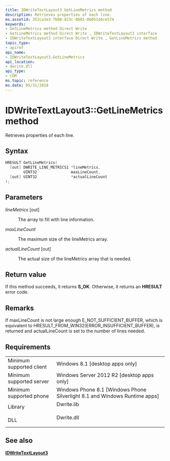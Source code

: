 ```yaml
---
title: IDWriteTextLayout3 GetLineMetrics method
description: Retrieves properties of each line.
ms.assetid: 352ca3e3-7b08-823c-0881-0b051d4ce574
keywords:
- GetLineMetrics method Direct Write
- GetLineMetrics method Direct Write , IDWriteTextLayout3 interface
- IDWriteTextLayout3 interface Direct Write , GetLineMetrics method
topic_type:
- apiref
api_name:
- IDWriteTextLayout3.GetLineMetrics
api_location:
- dwrite.dll
api_type:
- COM
ms.topic: reference
ms.date: 05/31/2018
---
```


# IDWriteTextLayout3::GetLineMetrics method

Retrieves properties of each line.

## Syntax


```C++
HRESULT GetLineMetrics(
  [out] DWRITE_LINE_METRICS1 *lineMetrics,
        UINT32               maxLineCount,
  [out] UINT32               *actualLineCount
);
```



## Parameters

<dl> <dt>

*lineMetrics* \[out\]
</dt> <dd>

The array to fill with line information.

</dd> <dt>

*maxLineCount* 
</dt> <dd>

The maximum size of the lineMetrics array.

</dd> <dt>

*actualLineCount* \[out\]
</dt> <dd>

The actual size of the lineMetrics array that is needed.

</dd> </dl>

## Return value

If this method succeeds, it returns **S\_OK**. Otherwise, it returns an **HRESULT** error code.

## Remarks

If maxLineCount is not large enough E\_NOT\_SUFFICIENT\_BUFFER, which is equivalent to HRESULT\_FROM\_WIN32(ERROR\_INSUFFICIENT\_BUFFER), is returned and actualLineCount is set to the number of lines needed.

## Requirements



|                                     |                                                                                         |
|-------------------------------------|-----------------------------------------------------------------------------------------|
| Minimum supported client<br/> | Windows 8.1 \[desktop apps only\]<br/>                                            |
| Minimum supported server<br/> | Windows Server 2012 R2 \[desktop apps only\]<br/>                                 |
| Minimum supported phone<br/>  | Windows Phone 8.1 \[Windows Phone Silverlight 8.1 and Windows Runtime apps\]<br/> |
| Library<br/>                  | <dl> <dt>Dwrite.lib</dt> </dl>   |
| DLL<br/>                      | <dl> <dt>Dwrite.dll</dt> </dl>   |



## See also

<dl> <dt>

[**IDWriteTextLayout3**](idwritetextlayout3.md)
</dt> </dl>

 

 






